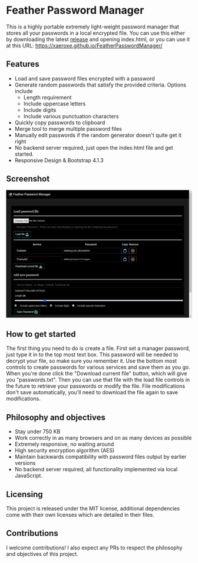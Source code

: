 # Feather Password Manager

This is a highly portable extremely light-weight password manager that stores
all your passwords in a local encrypted file.
You can use this either by downloading the latest [release](https://github.com/Xaeroxe/FeatherPasswordManager/releases) and opening index.html, or you can
use it at this URL: https://xaeroxe.github.io/FeatherPasswordManager/

## Features
- Load and save password files encrypted with a password
- Generate random passwords that satisfy the provided criteria. Options include
  - Length requirement
  - Include uppercase letters
  - Include digits
  - Include various punctuation characters
- Quickly copy passwords to clipboard
- Merge tool to merge multiple password files
- Manually edit passwords if the random generator doesn't quite get it right
- No backend server required, just open the index.html file and get started.
- Responsive Design & Bootstrap 4.1.3
## Screenshot

![Screenshot](Demo.png)

## How to get started
The first thing you need to do is create a file. First set a manager password, just type it in to the top most text box. This
password will be needed to decrypt your file, so make sure you remember it. Use the bottom most controls to create passwords
for various services and save them as you go. When you're done click the "Download current file" button, which will give you
"passwords.txt". Then you can use that file with the load file controls in the future to retrieve your passwords or modify the
file. File modifications don't save automatically, you'll need to download the file again to save modifications.


## Philosophy and objectives
- Stay under 750 KB
- Work correctly in as many browsers and on as many devices as possible
- Extremely responsive, no waiting around
- High security encryption algorithm (AES)
- Maintain backwards compatibility with password files output by earlier versions
- No backend server required, all functionality implemented via local JavaScript.

## Licensing
This project is released under the MIT license, additional dependencies come
with their own licenses which are detailed in their files.

## Contributions
I welcome contributions! I also expect any PRs to respect the philosophy and
objectives of this project.
